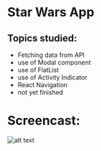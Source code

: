 # Star Wars App

## Topics studied:

- Fetching data from API
- use of Modal component
- use of FlatList
- use of Activity Indicator
- React Navigation
- not yet finished

# Screencast:

![alt text](assets/screen.gif)
